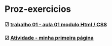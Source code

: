 # Proz-exercicios
### &#9745;  [trabalho 01 - aula 01 modulo  Html / CSS ](./aula01/)
### &#9745;  [Atividade - minha primeira página](./desafio.primeirapagina/index.html)
